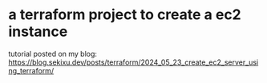 # a terraform project to create a ec2 instance

tutorial posted on my blog:
<https://blog.sekixu.dev/posts/terraform/2024_05_23_create_ec2_server_using_terraform/>

